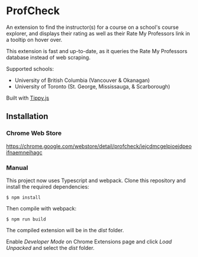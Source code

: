 # ProfCheck

An extension to find the instructor(s) for a course on a school's course explorer, and displays their rating as well as their Rate My Professors link in a tooltip on hover over.

This extension is fast and up-to-date, as it queries the Rate My Professors database instead of web scraping.

Supported schools:

- University of British Columbia (Vancouver & Okanagan)
- University of Toronto (St. George, Mississauga, & Scarborough)

Built with [Tippy.js](https://atomiks.github.io/tippyjs/)

## Installation

### Chrome Web Store

https://chrome.google.com/webstore/detail/profcheck/iejcdmcgelpioejdpeoifnaemneihagc

### Manual

This project now uses Typescript and webpack. Clone this repository and install the required dependencies:

```shell
$ npm install
```

Then compile with webpack:

```shell
$ npm run build
```

The compiled extension will be in the _dist_ folder.

Enable _Developer Mode_ on Chrome Extensions page and click _Load Unpacked_ and select the _dist_ folder.
